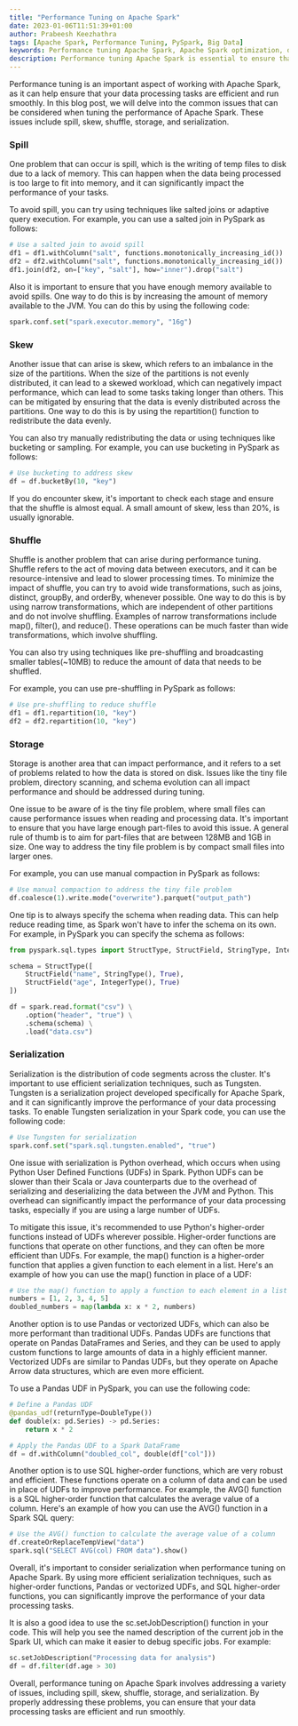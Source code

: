 ```yaml
---
title: "Performance Tuning on Apache Spark"
date: 2023-01-06T11:51:39+01:00
author: Prabeesh Keezhathra
tags: [Apache Spark, Performance Tuning, PySpark, Big Data]
keywords: Performance tuning Apache Spark, Apache Spark optimization, data processing tasks, preventing spills, reducing skew, minimizing shuffle, optimizing storage, optimizing serialization, avoiding temp files, optimizing memory, using salted joins, implementing adaptive query execution, increasing JVM memory, using repartition() function, implementing bucketing, using sampling, avoiding wide transformations, using narrow transformations, using map() function, using filter() function, using reduce() function, implementing pre-shuffling, broadcasting smaller tables, preventing tiny file problem, implementing manual compaction, using data bricks delta, optimizing directory scanning, optimizing schema evolution, using Tungsten, avoiding Python UDFs, using higher-order functions, using Pandas, using vectorized UDFs, using SQL higher-order functions, avoiding Java serialization, reducing Python overhead, using Spark UI, specifying job descriptions, specifying schema, using PySpark, using 128MB partitions, optimizing shuffle, optimizing data distribution, using join() function, using distinct() function, using groupBy() function, using orderBy() function, avoiding wide transformation shuffle, using narrow transformations, broadcasting 10MB tables, using bucketed datasets, avoiding 1GB part-files, implementing automatic compaction, optimizing schema merging, optimizing PySpark usage.
description: Performance tuning Apache Spark is essential to ensure that your data processing tasks are efficient and run smoothly. This blog post covers common issues to consider when optimizing Apache Spark, including spill prevention, skew reduction, shuffle minimization, storage optimization, and serialization optimization. Tips and examples are provided to help you implement techniques like salted joins, adaptive query execution, repartition() usage, bucketing, sampling, narrow transformation usage, pre-shuffling, broadcasting, manual compaction, data bricks delta, Tungsten, higher-order functions, Pandas, vectorized UDFs, SQL higher-order functions, and PySpark usage. By properly addressing these issues, you can optimize your Apache Spark tasks and improve their performance.
---
```


Performance tuning is an important aspect of working with Apache Spark, as it can help ensure that your data processing tasks are efficient and run smoothly. In this blog post, we will delve into the common issues that can be considered when tuning the performance of Apache Spark. These issues include spill, skew, shuffle, storage, and serialization.

### Spill
One problem that can occur is spill, which is the writing of temp files to disk due to a lack of memory. This can happen when the data being processed is too large to fit into memory, and it can significantly impact the performance of your tasks. 

To avoid spill, you can try using techniques like salted joins or adaptive query execution. For example, you can use a salted join in PySpark as follows:

```Python
# Use a salted join to avoid spill
df1 = df1.withColumn("salt", functions.monotonically_increasing_id())
df2 = df2.withColumn("salt", functions.monotonically_increasing_id())
df1.join(df2, on=["key", "salt"], how="inner").drop("salt")
```
Also it is important to ensure that you have enough memory available to avoid spills. One way to do this is by increasing the amount of memory available to the JVM. You can do this by using the following code:

```Python
spark.conf.set("spark.executor.memory", "16g")
```

### Skew
Another issue that can arise is skew, which refers to an imbalance in the size of the partitions. When the size of the partitions is not evenly distributed, it can lead to a skewed workload, which can negatively impact performance, which can lead to some tasks taking longer than others. This can be mitigated by ensuring that the data is evenly distributed across the partitions. One way to do this is by using the repartition() function to redistribute the data evenly.

You can also try manually redistributing the data or using techniques like bucketing or sampling. For example, you can use bucketing in PySpark as follows:

```Python
# Use bucketing to address skew
df = df.bucketBy(10, "key")
```
If you do encounter skew, it's important to check each stage and ensure that the shuffle is almost equal. A small amount of skew, less than 20%, is usually ignorable.

### Shuffle
Shuffle is another problem that can arise during performance tuning. Shuffle refers to the act of moving data between executors, and it can be resource-intensive and lead to slower processing times. To minimize the impact of shuffle, you can try to avoid wide transformations, such as joins, distinct, groupBy, and orderBy, whenever possible. One way to do this is by using narrow transformations, which are independent of other partitions and do not involve shuffling. Examples of narrow transformations include map(), filter(), and reduce(). These operations can be much faster than wide transformations, which involve shuffling.


You can also try using techniques like pre-shuffling and broadcasting smaller tables(~10MB) to reduce the amount of data that needs to be shuffled.

For example, you can use pre-shuffling in PySpark as follows:

```Python
# Use pre-shuffling to reduce shuffle
df1 = df1.repartition(10, "key")
df2 = df2.repartition(10, "key")
```

### Storage
Storage is another area that can impact performance, and it refers to a set of problems related to how the data is stored on disk. Issues like the tiny file problem, directory scanning, and schema evolution can all impact performance and should be addressed during tuning. 

One issue to be aware of is the tiny file problem, where small files can cause performance issues when reading and processing data. It's important to ensure that you have large enough part-files to avoid this issue. A general rule of thumb is to aim for part-files that are between 128MB and 1GB in size. One way to address the tiny file problem is by compact small files into larger ones.

For example, you can use manual compaction in PySpark as follows:
```Python
# Use manual compaction to address the tiny file problem
df.coalesce(1).write.mode("overwrite").parquet("output_path")
```

One tip is to always specify the schema when reading data. This can help reduce reading time, as Spark won't have to infer the schema on its own. For example, in PySpark you can specify the schema as follows:

```Python
from pyspark.sql.types import StructType, StructField, StringType, IntegerType

schema = StructType([
    StructField("name", StringType(), True),
    StructField("age", IntegerType(), True)
])

df = spark.read.format("csv") \
    .option("header", "true") \
    .schema(schema) \
    .load("data.csv")
```

### Serialization
Serialization is the distribution of code segments across the cluster. It's important to use efficient serialization techniques, such as Tungsten. Tungsten is a serialization project developed specifically for Apache Spark, and it can significantly improve the performance of your data processing tasks. To enable Tungsten serialization in your Spark code, you can use the following code:

```Python
# Use Tungsten for serialization
spark.conf.set("spark.sql.tungsten.enabled", "true")
```

One issue with serialization is Python overhead, which occurs when using Python User Defined Functions (UDFs) in Spark. Python UDFs can be slower than their Scala or Java counterparts due to the overhead of serializing and deserializing the data between the JVM and Python. This overhead can significantly impact the performance of your data processing tasks, especially if you are using a large number of UDFs.

To mitigate this issue, it's recommended to use Python's higher-order functions instead of UDFs wherever possible. Higher-order functions are functions that operate on other functions, and they can often be more efficient than UDFs. For example, the map() function is a higher-order function that applies a given function to each element in a list. Here's an example of how you can use the map() function in place of a UDF:

```Python
# Use the map() function to apply a function to each element in a list
numbers = [1, 2, 3, 4, 5]
doubled_numbers = map(lambda x: x * 2, numbers)
```

Another option is to use Pandas or vectorized UDFs, which can also be more performant than traditional UDFs. Pandas UDFs are functions that operate on Pandas DataFrames and Series, and they can be used to apply custom functions to large amounts of data in a highly efficient manner. Vectorized UDFs are similar to Pandas UDFs, but they operate on Apache Arrow data structures, which are even more efficient.

To use a Pandas UDF in PySpark, you can use the following code:

```Python
# Define a Pandas UDF
@pandas_udf(returnType=DoubleType())
def double(x: pd.Series) -> pd.Series:
    return x * 2

# Apply the Pandas UDF to a Spark DataFrame
df = df.withColumn("doubled_col", double(df["col"]))
```

Another option is to use SQL higher-order functions, which are very robust and efficient. These functions operate on a column of data and can be used in place of UDFs to improve performance. For example, the AVG() function is a SQL higher-order function that calculates the average value of a column. Here's an example of how you can use the AVG() function in a Spark SQL query:

```Python
# Use the AVG() function to calculate the average value of a column
df.createOrReplaceTempView("data")
spark.sql("SELECT AVG(col) FROM data").show()
```
Overall, it's important to consider serialization when performance tuning on Apache Spark. By using more efficient serialization techniques, such as higher-order functions, Pandas or vectorized UDFs, and SQL higher-order functions, you can significantly improve the performance of your data processing tasks.

It is also a good idea to use the sc.setJobDescription() function in your code. This will help you see the named description of the current job in the Spark UI, which can make it easier to debug specific jobs. For example:

```Python
sc.setJobDescription("Processing data for analysis")
df = df.filter(df.age > 30)
```

Overall, performance tuning on Apache Spark involves addressing a variety of issues, including spill, skew, shuffle, storage, and serialization. By properly addressing these problems, you can ensure that your data processing tasks are efficient and run smoothly.
